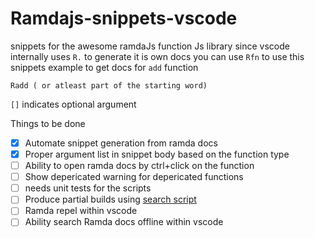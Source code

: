 # Ramdajs-snippets-vscode
 
 [Ramdajs]: https://github.com/Rafi993/Ramdajs-snippets-vscode/ramdalogo.png "RamdaJS"

 snippets for the awesome ramdaJs function Js library
 since vscode internally uses ```R.``` to generate it is own docs you can use ```Rfn``` to use this snippets
 example to get docs for ```add``` function

 ```Radd ( or atleast part of the starting word)```

 ```[]``` indicates optional argument

Things to be done

- [x] Automate snippet generation from ramda docs
- [x] Proper argument list in snippet body based on the function type
- [ ] Ability to open ramda docs by ctrl+click on the function
- [ ] Show depericated warning for depericated functions
- [ ] needs unit tests for the scripts
- [ ] Produce partial builds using [search script](https://github.com/ramda/ramda/pull/2026)
- [ ] Ramda repel within vscode
- [ ] Ability search Ramda docs offline within vscode